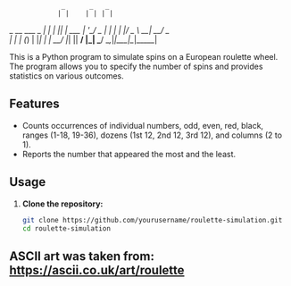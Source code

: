                  _      _   _       
                | |    | | | |      
 _ __ ___  _   _| | ___| |_| |_ ___ 
| '__/ _ \| | | | |/ _ \ __| __/ _ \
| | | (_) | |_| | |  __/ |_| ||  __/
|_|  \___/ \__,_|_|\___|\__|\__\___|



This is a Python program to simulate spins on a European roulette wheel. The program allows you to specify the number of spins and provides statistics on various outcomes.

## Features

- Counts occurrences of individual numbers, odd, even, red, black, ranges (1-18, 19-36), dozens (1st 12, 2nd 12, 3rd 12), and columns (2 to 1).
- Reports the number that appeared the most and the least.

## Usage

1. **Clone the repository:**
   ```bash
   git clone https://github.com/yourusername/roulette-simulation.git
   cd roulette-simulation


## ASCII art was taken from: https://ascii.co.uk/art/roulette 
